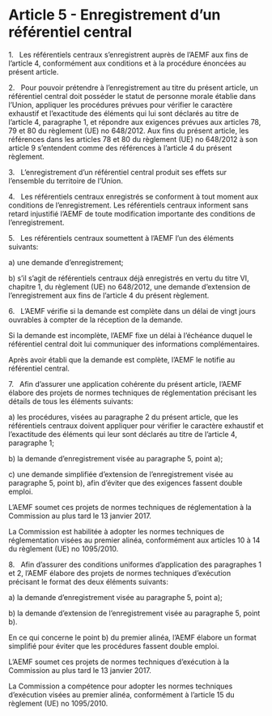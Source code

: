 # Article 5 - Enregistrement d’un référentiel central


1.   Les référentiels centraux s’enregistrent auprès de l’AEMF aux fins de l’article 4, conformément aux conditions et à la procédure énoncées au présent article.

2.   Pour pouvoir prétendre à l’enregistrement au titre du présent article, un référentiel central doit posséder le statut de personne morale établie dans l’Union, appliquer les procédures prévues pour vérifier le caractère exhaustif et l’exactitude des éléments qui lui sont déclarés au titre de l’article 4, paragraphe 1, et répondre aux exigences prévues aux articles 78, 79 et 80 du règlement (UE) no 648/2012. Aux fins du présent article, les références dans les articles 78 et 80 du règlement (UE) no 648/2012 à son article 9 s’entendent comme des références à l’article 4 du présent règlement.

3.   L’enregistrement d’un référentiel central produit ses effets sur l’ensemble du territoire de l’Union.

4.   Les référentiels centraux enregistrés se conforment à tout moment aux conditions de l’enregistrement. Les référentiels centraux informent sans retard injustifié l’AEMF de toute modification importante des conditions de l’enregistrement.

5.   Les référentiels centraux soumettent à l’AEMF l’un des éléments suivants:

a) une demande d’enregistrement;

b) s’il s’agit de référentiels centraux déjà enregistrés en vertu du titre VI, chapitre 1, du règlement (UE) no 648/2012, une demande d’extension de l’enregistrement aux fins de l’article 4 du présent règlement.

6.   L’AEMF vérifie si la demande est complète dans un délai de vingt jours ouvrables à compter de la réception de la demande.

Si la demande est incomplète, l’AEMF fixe un délai à l’échéance duquel le référentiel central doit lui communiquer des informations complémentaires.

Après avoir établi que la demande est complète, l’AEMF le notifie au référentiel central.

7.   Afin d’assurer une application cohérente du présent article, l’AEMF élabore des projets de normes techniques de réglementation précisant les détails de tous les éléments suivants:

a) les procédures, visées au paragraphe 2 du présent article, que les référentiels centraux doivent appliquer pour vérifier le caractère exhaustif et l’exactitude des éléments qui leur sont déclarés au titre de l’article 4, paragraphe 1;

b) la demande d’enregistrement visée au paragraphe 5, point a);

c) une demande simplifiée d’extension de l’enregistrement visée au paragraphe 5, point b), afin d’éviter que des exigences fassent double emploi.

L’AEMF soumet ces projets de normes techniques de réglementation à la Commission au plus tard le 13 janvier 2017.

La Commission est habilitée à adopter les normes techniques de réglementation visées au premier alinéa, conformément aux articles 10 à 14 du règlement (UE) no 1095/2010.

8.   Afin d’assurer des conditions uniformes d’application des paragraphes 1 et 2, l’AEMF élabore des projets de normes techniques d’exécution précisant le format des deux éléments suivants:

a) la demande d’enregistrement visée au paragraphe 5, point a);

b) la demande d’extension de l’enregistrement visée au paragraphe 5, point b).

En ce qui concerne le point b) du premier alinéa, l’AEMF élabore un format simplifié pour éviter que les procédures fassent double emploi.

L’AEMF soumet ces projets de normes techniques d’exécution à la Commission au plus tard le 13 janvier 2017.

La Commission a compétence pour adopter les normes techniques d’exécution visées au premier alinéa, conformément à l’article 15 du règlement (UE) no 1095/2010.
